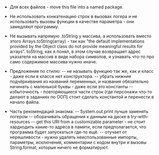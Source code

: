 - Для всех файлов - move this file into a named package.

- Не использовать конкатенацию строк в вызовах логера и не использовать вызовы функции в качестве параметра - они замедляют программу.

- Не вызывать напрямую .toString у массива, а использовать вместо этого Arrays.toString(array) - 
так как "the default implementations provided by the Object class do not provide meaningful results for arrays". 
toString, как я понял, в этом случае возвращает адрес указателя на массив в виде набора символов, и узнавать что-то про само содержимое массива нужно иначе.

- Предложения по стилю:
-- не называть функцию так же, как и класс - даже если в классе нет конструктора.
-- убрать нижние подчёркивания из названий переменных, и названия обязательно начинать с маленькой буквы - даже если это константы
-- избыточность - повторяющиеся части строк (где персонажи что-то делают в заданиях по ООП) стоит сделать константой и перенести в начало файла.


- Часть рекомендаций знакома:
-- System.out.print лучше заменять логером
-- оборачивать обращения к данным на диске в try-with-resources
-- get this URI from a customizable parameter - не стоит хардкодить какие-то адреса в памяти, если предполагается, что программа будет запускаться где-то ещё.
-- отучает от неряшливости - нужно удалять неиспользованные импорты, параметры, исключения, комментарии с кодом внутри и вызовы String.format, которые ничего не форматируют.
